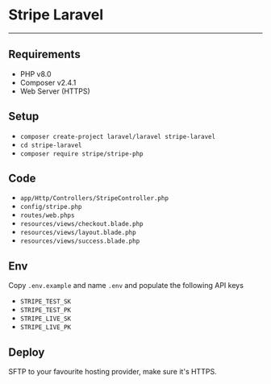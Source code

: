 # Stripe Laravel

---

## Requirements

 - PHP v8.0
 - Composer v2.4.1
 - Web Server (HTTPS)

## Setup

 - `composer create-project laravel/laravel stripe-laravel`
 - `cd stripe-laravel`
 - `composer require stripe/stripe-php`

## Code

 - `app/Http/Controllers/StripeController.php`
 - `config/stripe.php`
 - `routes/web.phps`
 - `resources/views/checkout.blade.php`
 - `resources/views/layout.blade.php`
 - `resources/views/success.blade.php`

## Env

Copy `.env.example` and name `.env` and populate the following API keys

 - `STRIPE_TEST_SK`
 - `STRIPE_TEST_PK`
 - `STRIPE_LIVE_SK`
 - `STRIPE_LIVE_PK`

## Deploy

SFTP to your favourite hosting provider, make sure it's HTTPS.
